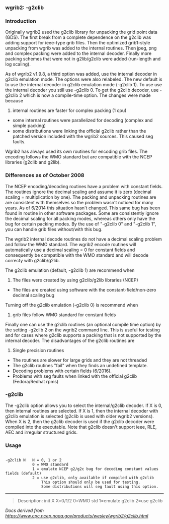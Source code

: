 
### wgrib2: -g2clib



### Introduction


 Originally wgrib2 used the g2clib library for unpacking the grid point data (GDS).
The first break from a complete dependence on the g2clib was adding support
for ieee-type grib files. Then the optimized grib1-style unpacking from wgrib
was added to the internal routines. Then jpeg, png and complex packing were added
to the internal decoder. Finally more packing schemes that were not in g2lib/g2clib 
were added (run-length and log scaling). 




As of wgrib2 v1.9.8, a third option was added, use the internal decoder in g2clib
emulation mode. The options were also relabeled. The new default is to use
the internal decoder in g2clib emulation mode (-g2clib 1).
To use use the internal decoder you still use -g2clib 0.
To get the g2clib decoder, use -g2clib 2 which is now
a compile-time option. The changes were made because


1. internal routines are faster for complex packing (1 cpu)
- some internal routines were parallelized for decoding (complex and simple packing)
- some distributions were linking the official g2clib rather than the patched
 version included with the wgrib2 sources. This caused seg faults.

 Wgrib2 has always used its own routines for encoding grib files. The
encoding follows the WMO standard but are compatible with the NCEP libraries
(g2clib and g2lib).

### Differences as of October 2008


 The NCEP encoding/decoding routines have a problem
with constant fields. The routines ignore the decimal scaling 
and assume it is zero (decimal scaling = multiplication by one).
The packing and unpacking routines are are consistent
with themselves so the problem wasn't noticed for many years.
As of 6/2014 this situation hasn't changed. This same bug
has been found in routine in other software packages. Some
are consistently ignore the decimal scaling for all packing modes,
whereas others only have the bug for certain packing modes. 
By the use of "-g2clib 0" and "-g2clib 1", you can handle
grib files without/with this bug.





The wgrib2 internal decode routines do not have a decimal scaling
problem and follow the WMO standard. The wgrib2 encode routines
will automatically use a decimal scaling = 0 for constant fields
and consequently be compatible with the WMO standard and will
decode correcty with g2clib/g2lib.



 
The g2clib emulation (default, -g2clib 1) are recommend when
1. The files were created by using g2clib/g2lib libraries (NCEP)
- The files are created using software with the constant-field/non-zero decimal scaling bug

 

Turning off the g2clib emulation (-g2clib 0) is recommend when

1. grib files follow WMO standard for constant fields



Finally one can use the g2clib routines (an optional compile time option) by the
setting -g2clib 2 on the wgrib2 command line. This is useful for testing and
for cases where g2clib supports a packing that is not supported by the
internal decoder. The disadvantages of the g2clib routines are

1. Single precision routines
- The routines are slower for large grids and they are not threaded
- The g2clib routines "fail" when they finds an undefined template.
- Decoding problems with certain fields (6/2016).
- Problems with seg faults when linked with the official g2clib (Fedora/Redhat rpms)


### -g2clib



The -g2clib option allows you to select the internal/g2clib
decoder. If X is 0, then internal routines are selected.
If X is 1, then the internal decoder with g2clib emulation is selected (g2clib is used with older wgrib2 versions).
When X is 2, then the g2clib decoder is used if the g2clib decoder were compiled into the executable. 
Note that g2clib doesn't support ieee, RLE, AEC and irregular structured grids.

### Usage




```

-g2clib N   N = 0, 1 or 2
            0 = WMO standard
            1 = emulate NCEP g2/g2c bug for decoding constant values fields (default)
            2 = use g2clib, only available if compiled with g2clib
                This option should only be used for testing.
                Some distributions will seg fault using this option.

```











----

>Description: init  X      X=0/1/2 0=WMO std 1=emulate g2clib 2=use g2clib

_Docs derived from <https://www.cpc.ncep.noaa.gov/products/wesley/wgrib2/g2clib.html>_